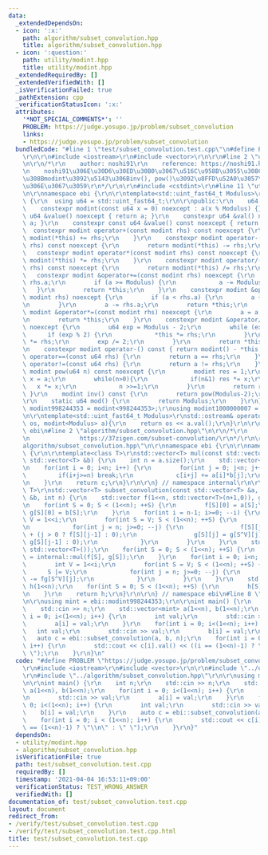 ```yaml
---
data:
  _extendedDependsOn:
  - icon: ':x:'
    path: algorithm/subset_convolution.hpp
    title: algorithm/subset_convolution.hpp
  - icon: ':question:'
    path: utility/modint.hpp
    title: utility/modint.hpp
  _extendedRequiredBy: []
  _extendedVerifiedWith: []
  _isVerificationFailed: true
  _pathExtension: cpp
  _verificationStatusIcon: ':x:'
  attributes:
    '*NOT_SPECIAL_COMMENTS*': ''
    PROBLEM: https://judge.yosupo.jp/problem/subset_convolution
    links:
    - https://judge.yosupo.jp/problem/subset_convolution
  bundledCode: "#line 1 \"test/subset_convolution.test.cpp\"\n#define PROBLEM \"https://judge.yosupo.jp/problem/subset_convolution\"\
    \r\n\r\n#include <iostream>\r\n#include <vector>\r\n\r\n#line 2 \"utility/modint.hpp\"\
    \n\r\n/*\r\n    author: noshi91\r\n    reference: https://noshi91.hatenablog.com/entry/2019/03/31/174006\r\
    \n    noshi91\u306E\u30D6\u30ED\u30B0\u3067\u516C\u958B\u3055\u308C\u3066\u3044\
    \u308Bmodint\u3092\u5143\u306Binv(), pow()\u3092\u8FFD\u52A0\u3057\u305F\u3082\
    \u306E\u3067\u3059\r\n*/\r\n\r\n#include <cstdint>\r\n#line 11 \"utility/modint.hpp\"\
    \n\r\nnamespace ebi {\r\n\r\ntemplate<std::uint_fast64_t Modulus>\r\nclass modint\
    \ {\r\n  using u64 = std::uint_fast64_t;\r\n\r\npublic:\r\n    u64 a;\r\n\r\n\
    \    constexpr modint(const u64 x = 0) noexcept : a(x % Modulus) {}\r\n    constexpr\
    \ u64 &value() noexcept { return a; }\r\n    constexpr u64 &val() noexcept { return\
    \ a; }\r\n    constexpr const u64 &value() const noexcept { return a; }\r\n  \
    \  constexpr modint operator+(const modint rhs) const noexcept {\r\n        return\
    \ modint(*this) += rhs;\r\n    }\r\n    constexpr modint operator-(const modint\
    \ rhs) const noexcept {\r\n        return modint(*this) -= rhs;\r\n    }\r\n \
    \   constexpr modint operator*(const modint rhs) const noexcept {\r\n        return\
    \ modint(*this) *= rhs;\r\n    }\r\n    constexpr modint operator/(const modint\
    \ rhs) const noexcept {\r\n        return modint(*this) /= rhs;\r\n    }\r\n \
    \   constexpr modint &operator+=(const modint rhs) noexcept {\r\n        a +=\
    \ rhs.a;\r\n        if (a >= Modulus) {\r\n            a -= Modulus;\r\n     \
    \   }\r\n        return *this;\r\n    }\r\n    constexpr modint &operator-=(const\
    \ modint rhs) noexcept {\r\n        if (a < rhs.a) {\r\n        a += Modulus;\r\
    \n        }\r\n        a -= rhs.a;\r\n        return *this;\r\n    }\r\n    constexpr\
    \ modint &operator*=(const modint rhs) noexcept {\r\n        a = a * rhs.a % Modulus;\r\
    \n        return *this;\r\n    }\r\n    constexpr modint &operator/=(modint rhs)\
    \ noexcept {\r\n        u64 exp = Modulus - 2;\r\n        while (exp) {\r\n  \
    \      if (exp % 2) {\r\n            *this *= rhs;\r\n        }\r\n        rhs\
    \ *= rhs;\r\n        exp /= 2;\r\n        }\r\n        return *this;\r\n    }\r\
    \n    constexpr modint operator-() const { return modint() - *this; }\r\n    bool\
    \ operator==(const u64 rhs) {\r\n        return a == rhs;\r\n    }\r\n    bool\
    \ operator!=(const u64 rhs) {\r\n        return a != rhs;\r\n    }\r\n\r\n   \
    \ modint pow(u64 n) const noexcept {\r\n        modint res = 1;\r\n        modint\
    \ x = a;\r\n        while(n>0){\r\n            if(n&1) res *= x;\r\n         \
    \   x *= x;\r\n            n >>=1;\r\n        }\r\n        return res;\r\n   \
    \ }\r\n    modint inv() const {\r\n        return pow(Modulus-2);\r\n    }\r\n\
    \r\n    static u64 mod() {\r\n        return Modulus;\r\n    }\r\n};\r\n\r\nusing\
    \ modint998244353 = modint<998244353>;\r\nusing modint1000000007 = modint<1000000007>;\r\
    \n\r\ntemplate<std::uint_fast64_t Modulus>\r\nstd::ostream& operator<<(std::ostream&\
    \ os, modint<Modulus> a){\r\n    return os << a.val();\r\n}\r\n\r\n} // namespace\
    \ ebi\n#line 2 \"algorithm/subset_convolution.hpp\"\n\r\n/*\r\n    refernce: https://www.slideshare.net/wata_orz/ss-12131479\r\
    \n              https://37zigen.com/subset-convolution/\r\n*/\r\n\r\n#line 9 \"\
    algorithm/subset_convolution.hpp\"\n\r\nnamespace ebi {\r\n\r\nnamespace internal\
    \ {\r\n\r\ntemplate<class T>\r\nstd::vector<T> mul(const std::vector<T> &a, const\
    \ std::vector<T> &b) {\r\n    int n = a.size();\r\n    std::vector<T> c(n,0);\r\
    \n    for(int i = 0; i<n; i++) {\r\n        for(int j = 0; j<n; j++) {\r\n   \
    \         if(i+j>=n) break;\r\n            c[i+j] += a[i]*b[j];\r\n        }\r\
    \n    }\r\n    return c;\r\n}\r\n\r\n} // namespace internal\r\n\r\ntemplate<class\
    \ T>\r\nstd::vector<T> subset_convolution(const std::vector<T> &a, const std::vector<T>\
    \ &b, int n) {\r\n    std::vector f(1<<n, std::vector<T>(n+1,0)), g(1<<n, std::vector<T>(n+1,0));\r\
    \n    for(int S = 0; S < (1<<n); ++S) {\r\n        f[S][0] = a[S];\r\n       \
    \ g[S][0] = b[S];\r\n    }\r\n    for(int i = n-1; i>=0; --i) {\r\n        int\
    \ V = 1<<i;\r\n        for(int S = V; S < (1<<n); ++S) {\r\n            S |= V;\r\
    \n            for(int j = n; j>=0; --j) {\r\n                f[S][j] = f[S^V][j]\
    \ + (j > 0 ? f[S][j-1] : 0);\r\n                g[S][j] = g[S^V][j] + (j > 0 ?\
    \ g[S][j-1] : 0);\r\n            }\r\n        }\r\n    }\r\n    std::vector fg(1<<n,\
    \ std::vector<T>());\r\n    for(int S = 0; S < (1<<n); ++S) {\r\n        fg[S]\
    \ = internal::mul(f[S], g[S]);\r\n    }\r\n    for(int i = 0; i<n; ++i) {\r\n\
    \        int V = 1<<i;\r\n        for(int S = V; S < (1<<n); ++S) {\r\n      \
    \      S |= V;\r\n            for(int j = n; j>=0; --j) {\r\n                fg[S][j]\
    \ -= fg[S^V][j];\r\n            }\r\n        }\r\n    }\r\n    std::vector<T>\
    \ h(1<<n);\r\n    for(int S = 0; S < (1<<n); ++S) {\r\n        h[S] = fg[S][__builtin_popcount(S)];\r\
    \n    }\r\n    return h;\r\n}\r\n\r\n} // namespace ebi\n#line 8 \"test/subset_convolution.test.cpp\"\
    \n\r\nusing mint = ebi::modint998244353;\r\n\r\nint main() {\r\n    int n;\r\n\
    \    std::cin >> n;\r\n    std::vector<mint> a(1<<n), b(1<<n);\r\n    for(int\
    \ i = 0; i<(1<<n); i++) {\r\n        int val;\r\n        std::cin >> val;\r\n\
    \        a[i] = val;\r\n    }\r\n    for(int i = 0; i<(1<<n); i++) {\r\n     \
    \   int val;\r\n        std::cin >> val;\r\n        b[i] = val;\r\n    }\r\n \
    \   auto c = ebi::subset_convolution(a, b, n);\r\n    for(int i = 0; i < (1<<n);\
    \ i++) {\r\n        std::cout << c[i].val() << ((i == (1<<n)-1) ? \"\\n\" : \"\
    \ \");\r\n    }\r\n}\n"
  code: "#define PROBLEM \"https://judge.yosupo.jp/problem/subset_convolution\"\r\n\
    \r\n#include <iostream>\r\n#include <vector>\r\n\r\n#include \"../utility/modint.hpp\"\
    \r\n#include \"../algorithm/subset_convolution.hpp\"\r\n\r\nusing mint = ebi::modint998244353;\r\
    \n\r\nint main() {\r\n    int n;\r\n    std::cin >> n;\r\n    std::vector<mint>\
    \ a(1<<n), b(1<<n);\r\n    for(int i = 0; i<(1<<n); i++) {\r\n        int val;\r\
    \n        std::cin >> val;\r\n        a[i] = val;\r\n    }\r\n    for(int i =\
    \ 0; i<(1<<n); i++) {\r\n        int val;\r\n        std::cin >> val;\r\n    \
    \    b[i] = val;\r\n    }\r\n    auto c = ebi::subset_convolution(a, b, n);\r\n\
    \    for(int i = 0; i < (1<<n); i++) {\r\n        std::cout << c[i].val() << ((i\
    \ == (1<<n)-1) ? \"\\n\" : \" \");\r\n    }\r\n}"
  dependsOn:
  - utility/modint.hpp
  - algorithm/subset_convolution.hpp
  isVerificationFile: true
  path: test/subset_convolution.test.cpp
  requiredBy: []
  timestamp: '2021-04-04 16:53:11+09:00'
  verificationStatus: TEST_WRONG_ANSWER
  verifiedWith: []
documentation_of: test/subset_convolution.test.cpp
layout: document
redirect_from:
- /verify/test/subset_convolution.test.cpp
- /verify/test/subset_convolution.test.cpp.html
title: test/subset_convolution.test.cpp
---
```

